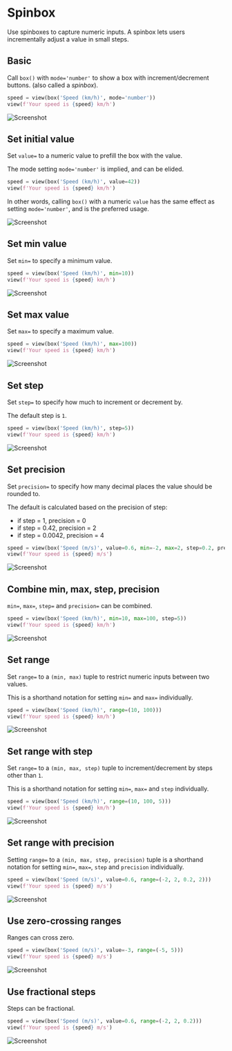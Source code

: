 # Spinbox

Use spinboxes to capture numeric inputs.
A spinbox lets users incrementally adjust a value in small steps.

## Basic

Call `box()` with `mode='number'` to show a box with increment/decrement buttons.
(also called a *spinbox*).


```py
speed = view(box('Speed (km/h)', mode='number'))
view(f'Your speed is {speed} km/h')
```


![Screenshot](assets/screenshots/spinbox_basic.png)


## Set initial value

Set `value=` to a numeric value to prefill the box with the value.

The mode setting `mode='number'` is implied, and can be elided.


```py
speed = view(box('Speed (km/h)', value=42))
view(f'Your speed is {speed} km/h')
```


In other words, calling `box()` with a numeric `value` has the same effect
as setting `mode='number'`, and is the preferred usage.


![Screenshot](assets/screenshots/spinbox_value.png)


## Set min value

Set `min=` to specify a minimum value.


```py
speed = view(box('Speed (km/h)', min=10))
view(f'Your speed is {speed} km/h')
```


![Screenshot](assets/screenshots/spinbox_min.png)


## Set max value

Set `max=` to specify a maximum value.


```py
speed = view(box('Speed (km/h)', max=100))
view(f'Your speed is {speed} km/h')
```


![Screenshot](assets/screenshots/spinbox_max.png)


## Set step

Set `step=` to specify how much to increment or decrement by.

The default step is `1`.


```py
speed = view(box('Speed (km/h)', step=5))
view(f'Your speed is {speed} km/h')
```


![Screenshot](assets/screenshots/spinbox_step.png)


## Set precision

Set `precision=` to specify how many decimal places the value should be rounded to.

The default is calculated based on the precision of step:

- if step = 1, precision = 0
- if step = 0.42, precision = 2
- if step = 0.0042, precision = 4


```py
speed = view(box('Speed (m/s)', value=0.6, min=-2, max=2, step=0.2, precision=2))
view(f'Your speed is {speed} m/s')
```


![Screenshot](assets/screenshots/spinbox_precision.png)


## Combine min, max, step, precision

`min=`, `max=`, `step=` and `precision=` can be combined.


```py
speed = view(box('Speed (km/h)', min=10, max=100, step=5))
view(f'Your speed is {speed} km/h')
```


![Screenshot](assets/screenshots/spinbox_range.png)


## Set range

Set `range=` to a `(min, max)` tuple to restrict numeric inputs between two values.

This is a shorthand notation for setting `min=` and `max=` individually.


```py
speed = view(box('Speed (km/h)', range=(10, 100)))
view(f'Your speed is {speed} km/h')
```


![Screenshot](assets/screenshots/spinbox_range_alt.png)


## Set range with step

Set `range=` to a `(min, max, step)` tuple to increment/decrement by steps other than `1`.

This is a shorthand notation for setting `min=`, `max=` and `step` individually.


```py
speed = view(box('Speed (km/h)', range=(10, 100, 5)))
view(f'Your speed is {speed} km/h')
```


![Screenshot](assets/screenshots/spinbox_range_alt_step.png)


## Set range with precision

Setting `range=` to a `(min, max, step, precision)` tuple is a shorthand notation for setting
`min=`, `max=`, `step` and `precision` individually.


```py
speed = view(box('Speed (m/s)', value=0.6, range=(-2, 2, 0.2, 2)))
view(f'Your speed is {speed} m/s')
```


![Screenshot](assets/screenshots/spinbox_range_alt_precision.png)


## Use zero-crossing ranges

Ranges can cross zero.


```py
speed = view(box('Speed (m/s)', value=-3, range=(-5, 5)))
view(f'Your speed is {speed} m/s')
```


![Screenshot](assets/screenshots/spinbox_negative.png)


## Use fractional steps

Steps can be fractional.


```py
speed = view(box('Speed (m/s)', value=0.6, range=(-2, 2, 0.2)))
view(f'Your speed is {speed} m/s')
```


![Screenshot](assets/screenshots/spinbox_decimal_step.png)
